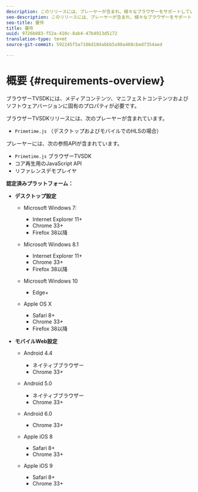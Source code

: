 ```yaml
---
description: このリリースには、プレーヤーが含まれ、様々なブラウザーをサポートしています。
seo-description: このリリースには、プレーヤーが含まれ、様々なブラウザーをサポートしています。
seo-title: 要件
title: 要件
uuid: 9726b083-f52a-410c-8ab4-47b4913d5172
translation-type: tm+mt
source-git-commit: 592245f5a7186d18dabbb5a98a468cbed7354aed

---
```



# 概要 {#requirements-overview}

ブラウザーTVSDKには、メディアコンテンツ、マニフェストコンテンツおよびソフトウェアバージョンに固有のプロパティが必要です。

ブラウザーTVSDKリリースには、次のプレーヤーが含まれています。

* `Primetime.js` （デスクトップおよびモバイルでのHLSの場合）

プレーヤーには、次の参照APIが含まれています。

* `Primetime.js` ブラウザーTVSDK
* コア再生用のJavaScript API
* リファレンスデモプレイヤ

**認定済みプラットフォーム：**

* **デスクトップ設定**

   * Microsoft Windows 7:

      * Internet Explorer 11+
      * Chrome 33+
      * Firefox 38以降
   * Microsoft Windows 8.1

      * Internet Explorer 11+
      * Chrome 33+
      * Firefox 38以降
   * Microsoft Windows 10

      * Edge+
   * Apple OS X

      * Safari 8+
      * Chrome 33+
      * Firefox 38以降




* **モバイルWeb設定**

   * Android 4.4

      * ネイティブブラウザー
      * Chrome 33+
   * Android 5.0

      * ネイティブブラウザー
      * Chrome 33+
   * Android 6.0

      * Chrome 33+
   * Apple iOS 8

      * Safari 8+
      * Chrome 33+
   * Apple iOS 9

      * Safari 8+
      * Chrome 33+